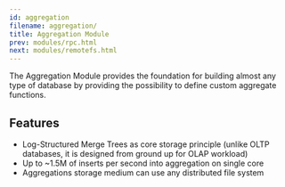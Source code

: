 ```yaml
---
id: aggregation
filename: aggregation/
title: Aggregation Module
prev: modules/rpc.html
next: modules/remotefs.html
---
```


The Aggregation Module provides the foundation for building almost any type of database by providing the possibility to define custom aggregate functions.

## Features
* Log-Structured Merge Trees as core storage principle (unlike OLTP databases, it is designed from ground up for OLAP workload)
* Up to ~1.5M of inserts per second into aggregation on single core
* Aggregations storage medium can use any distributed file system
